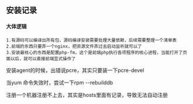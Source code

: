 ## 安装记录



#### 大体逻辑

```
1.有源码可以编译出所有包，源码编译安装需要处理大量依赖，后续需要整理一个清单表
2.前端的东西只要弄一个nginx，把资源文件弄过去启动监听就可以了
3.安装最核心的东西是配置php-fm，这个是前端php执行各项程序的核心进程，当能打开了页面以后，就可以直接前端显式操作了
```





安装agent的时候，出错说pcre，其实只要装一下pcre-devel 



当yum 命令失效时，尝试一下rpm --rebuilddb



注册一个机器注册不上去，其实是hosts里面有记录，导致无法自动注册